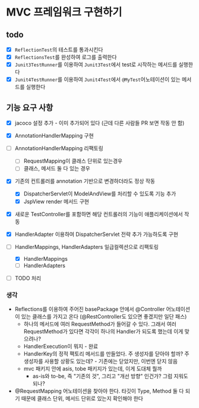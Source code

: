 # MVC 프레임워크 구현하기

## todo
- [x] `ReflectionTest`의 테스트를 통과시킨다
- [x] `ReflectionsTest`를 완성하여 로그를 출력한다
- [x] `Junit3TestRunner`를 이용하여 `Junit3Test`에서 test로 시작하는 메서드를 실행한다
- [x] `Junit4TestRunner`를 이용하여 `Junit4Test`에서 `@MyTest`어노테이션이 있는 메서드를 실행한다

## 기능 요구 사항

- [x] jacoco 설정 추가 - 이미 추가되어 있다 (근데 다른 사람들 PR 보면 작동 안 함)

- [x] AnnotationHandlerMapping 구현
- [ ] AnnotationHandlerMapping 리팩토링
  - [ ] RequestMapping이 클래스 단위로 있는경우
  - [ ] 클래스, 메서드 둘 다 있는 경우

- [x] 기존의 컨트롤러를 annotation 기반으로 변경하더라도 정상 작동
  - [x] DispatcherServlet이 ModelAndView를 처리할 수 있도록 기능 추가
  - [x] JspView render 메서드 구현
- [x] 새로운 TestController를 포함하면 해당 컨트롤러의 기능이 애플리케이션에서 작동
- [x] HandlerAdapter 이용하여 DispatcherServlet 전략 추가 가능하도록 구현

- [ ] HandlerMappings, HandlerAdapters 일급컬렉션으로 리팩토링
  - [x] HandlerMappings
  - [ ] HandlerAdapters

- [ ] TODO 처리

### 생각
* Reflections를 이용하여 주어진 basePackage 안에서 @Controller 어노테이션이 있는 클래스를 가지고 온다 (@RestController도 있으면 좋겠지만 일단 패스)
  * 하나의 메서드에 여러 RequestMethod가 들어갈 수 있다. 그래서 여러 RequestMethod가 있다면 각각이 하나의 Handler가 되도록 했는데 이게 맞으려나?
  * HandlerExecution이 뭐지 - 완료
  * HandlerKey의 정적 팩토리 메서드를 만들었다. 주 생성자를 닫아야 할까? 주 생성자를 사용할 상황도 있는데? - 기존에는 닫았지만, 이번엔 닫지 않음
  * mvc 패키지 안에 asis, tobe 패키지가 있는데, 이게 도대체 뭘까
    * as-is와 to-be, 즉 "기존의 것", 그리고 "개선 방향" 인건가? 그럼 지워도 되나?
* @RequestMapping 어노테이션을 찾아야 한다. 타깃이 Type, Method 둘 다 되기 때문에 클래스 단위, 메서드 단위로 있는지 확인해야 한다

